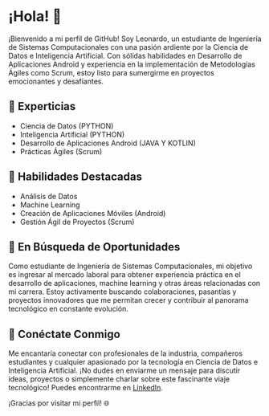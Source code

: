 # ¡Hola! 👋

¡Bienvenido a mi perfil de GitHub! Soy Leonardo, un estudiante de Ingeniería de Sistemas Computacionales con una pasión ardiente por la Ciencia de Datos e Inteligencia Artificial. Con sólidas habilidades en Desarrollo de Aplicaciones Android y experiencia en la implementación de Metodologías Ágiles como Scrum, estoy listo para sumergirme en proyectos emocionantes y desafiantes.

## 🧠 Experticias

- Ciencia de Datos (PYTHON)
- Inteligencia Artificial (PYTHON)
- Desarrollo de Aplicaciones Android (JAVA Y KOTLIN)
- Prácticas Ágiles (Scrum) 

## 💼 Habilidades Destacadas

- Análisis de Datos
- Machine Learning
- Creación de Aplicaciones Móviles (Android)
- Gestión Ágil de Proyectos (Scrum)

## 🚀 En Búsqueda de Oportunidades

Como estudiante de Ingeniería de Sistemas Computacionales, mi objetivo es ingresar al mercado laboral para obtener experiencia práctica en el desarrollo de aplicaciones, machine learning y otras áreas relacionadas con mi carrera. Estoy activamente buscando colaboraciones, pasantías y proyectos innovadores que me permitan crecer y contribuir al panorama tecnológico en constante evolución.

## 🔗 Conéctate Conmigo

Me encantaría conectar con profesionales de la industria, compañeros estudiantes y cualquier apasionado por la tecnología en Ciencia de Datos e Inteligencia Artificial. ¡No dudes en enviarme un mensaje para discutir ideas, proyectos o simplemente charlar sobre este fascinante viaje tecnológico! Puedes encontrarme en [LinkedIn](https://www.linkedin.com/in/leonardo-centurion-diaz-348250281/).

¡Gracias por visitar mi perfil! 🌐

